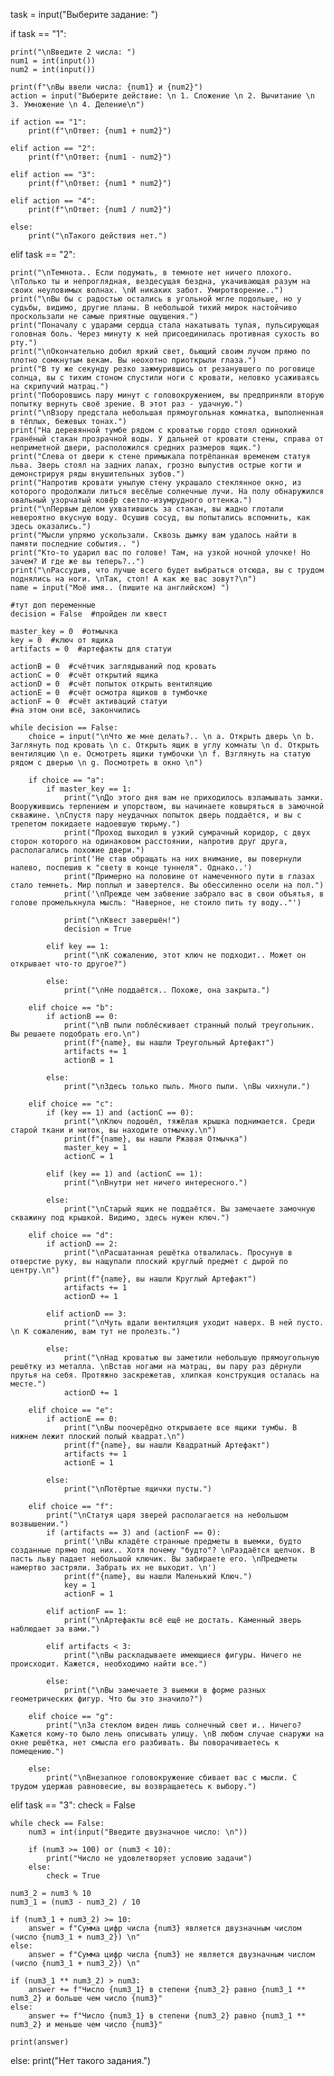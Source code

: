 task = input("Выберите задание: ")

if task == "1":

    print("\nВведите 2 числа: ")
    num1 = int(input())
    num2 = int(input())
    
    print(f"\nВы ввели числа: {num1} и {num2}")
    action = input("Выберите действие: \n 1. Сложение \n 2. Вычитание \n 3. Умножение \n 4. Деление\n")
    
    if action == "1":
        print(f"\nОтвет: {num1 + num2}")
        
    elif action == "2":
        print(f"\nОтвет: {num1 - num2}")
        
    elif action == "3":
        print(f"\nОтвет: {num1 * num2}")
        
    elif action == "4":
        print(f"\nОтвет: {num1 / num2}")
        
    else:
        print("\nТакого действия нет.")

elif task == "2":

    print("\nТемнота.. Если подумать, в темноте нет ничего плохого. \nТолько ты и непроглядная, вездесущая бездна, укачивающая разум на своих неуловимых волнах. \nИ никаких забот. Умиротворение..")
    print("\nВы бы с радостью остались в угольной мгле подольше, но у судьбы, видимо, другие планы. В небольшой тихий мирок настойчиво проскользали не самые приятные ощущения.")
    print("Поначалу с ударами сердца стала накатывать тупая, пульсирующая головная боль. Через минуту к ней присоединилась противная сухость во рту.")
    print("\nОкончательно добил яркий свет, бьющий своим лучом прямо по плотно сомкнутым векам. Вы неохотно приоткрыли глаза.")
    print("В ту же секунду резко зажмурившись от резанувшего по роговице солнца, вы с тихим стоном спустили ноги с кровати, неловко усаживаясь на скрипучий матрац.")
    print("Поборовшись пару минут с головокружением, вы предприняли вторую попытку вернуть своё зрение. В этот раз - удачную.")
    print("\nВзору предстала небольшая прямоугольная комнатка, выполненная в тёплых, бежевых тонах.")
    print("На деревянной тумбе рядом с кроватью гордо стоял одинокий гранёный стакан прозрачной воды. У дальней от кровати стены, справа от неприметной двери, расположился средних размеров ящик.")
    print("Слева от двери к стене примыкала потрёпанная временем статуя льва. Зверь стоял на задних лапах, грозно выпустив острые когти и демонстрируя ряды внушительных зубов.")
    print("Напротив кровати унылую стену украшало стеклянное окно, из которого продолжали литься весёлые солнечные лучи. На полу обнаружился овальный узорчатый ковёр светло-изумрудного оттенка.")
    print("\nПервым делом ухватившись за стакан, вы жадно глотали невероятно вкусную воду. Осушив сосуд, вы попытались вспомнить, как здесь оказались.")
    print("Мысли упрямо ускользали. Сквозь дымку вам удалось найти в памяти последние события.. ")
    print("Кто-то ударил вас по голове! Там, на узкой ночной улочке! Но зачем? И где же вы теперь?..")
    print("\nРассудив, что лучше всего будет выбраться отсюда, вы с трудом поднялись на ноги. \nТак, стоп! А как же вас зовут?\n")
    name = input("Моё имя.. (пишите на английском) ")
    
    #тут доп переменные
    decision = False  #пройден ли квест
    
    master_key = 0  #отмычка
    key = 0  #ключ от ящика
    artifacts = 0  #артефакты для статуи
    
    actionB = 0  #счётчик заглядываний под кровать
    actionC = 0  #счёт открытий ящика
    actionD = 0  #счёт попыток открыть вентиляцию
    actionE = 0  #счёт осмотра ящиков в тумбочке
    actionF = 0  #счёт активаций статуи
    #на этом они всё, закончились
    
    while decision == False:
        choice = input("\nЧто же мне делать?.. \n a. Открыть дверь \n b. Заглянуть под кровать \n c. Открыть ящик в углу комнаты \n d. Открыть вентиляцию \n e. Осмотреть ящики тумбочки \n f. Взглянуть на статую рядом с дверью \n g. Посмотреть в окно \n")
        
        if choice == "a":
            if master_key == 1:
                print("\nДо этого дня вам не приходилось взламывать замки. Вооружившись терпением и упорством, вы начинаете ковыряться в замочной скважине. \nСпустя пару неудачных попыток дверь поддаётся, и вы с трепетом покидаете надоевшую тюрьму.")
                print("Проход выходил в узкий сумрачный коридор, с двух сторон которого на одинаковом расстоянии, напротив друг друга, располагались похожие двери.")
                print('Не став обращать на них внимание, вы повернули налево, поспешив к "свету в конце туннеля". Однако..')
                print("Примерно на половине от намеченного пути в глазах стало темнеть. Мир поплыл и завертелся. Вы обессиленно осели на пол.")
                print('\nПрежде чем забвение забрало вас в свои объятья, в голове промелькнула мысль: "Наверное, не стоило пить ту воду.."')
                
                print("\nКвест завершён!")
                decision = True
            
            elif key == 1:
                print("\nК сожалению, этот ключ не подходит.. Может он открывает что-то другое?")
            
            else:
                print("\nНе поддаётся.. Похоже, она закрыта.")
        
        elif choice == "b":
            if actionB == 0:
                print("\nВ пыли поблёскивает странный полый треугольник. Вы решаете подобрать его.\n")
                print(f"{name}, вы нашли Треугольный Артефакт")
                artifacts += 1
                actionB = 1
            
            else:
                print("\nЗдесь только пыль. Много пыли. \nВы чихнули.")
        
        elif choice == "c":
            if (key == 1) and (actionC == 0):
                print("\nКлюч подошёл, тяжёлая крышка поднимается. Среди старой ткани и ниток, вы находите отмычку.\n")
                print(f"{name}, вы нашли Ржавая Отмычка")
                master_key = 1
                actionC = 1
            
            elif (key == 1) and (actionC == 1):
                print("\nВнутри нет ничего интересного.")
            
            else:
                print("\nСтарый ящик не поддаётся. Вы замечаете замочную скважину под крышкой. Видимо, здесь нужен ключ.")
        
        elif choice == "d":
            if actionD == 2:
                print("\nРасшатанная решётка отвалилась. Просунув в отверстие руку, вы нащупали плоский круглый предмет с дырой по центру.\n")
                print(f"{name}, вы нашли Круглый Артефакт")
                artifacts += 1
                actionD += 1
            
            elif actionD == 3:
                print("\nЧуть вдали вентиляция уходит наверх. В ней пусто. \n К сожалению, вам тут не пролезть.")
            
            else:
                print("\nНад кроватью вы заметили небольшую прямоугольную решётку из металла. \nВстав ногами на матрац, вы пару раз дёрнули прутья на себя. Протяжно заскрежетав, хлипкая конструкция осталась на месте.")
                actionD += 1
        
        elif choice == "e":
            if actionE == 0:
                print("\nВы поочерёдно открываете все ящики тумбы. В нижнем лежит плоский полый квадрат.\n")
                print(f"{name}, вы нашли Квадратный Артефакт")
                artifacts += 1 
                actionE = 1 
            
            else:
                print("\nПотёртые ящички пусты.")
        
        elif choice == "f":
            print("\nСтатуя царя зверей располагается на небольшом возвышении.")
            if (artifacts == 3) and (actionF == 0):
                print('\nВы кладёте странные предметы в выемки, будто созданные прямо под них.. Хотя почему "будто"? \nРаздаётся щелчок. В пасть льву падает небольшой ключик. Вы забираете его. \nПредметы намертво застряли. Забрать их не выходит. \n')
                print(f"{name}, вы нашли Маленький Ключ.")
                key = 1
                actionF = 1
            
            elif actionF == 1:
                print("\nАртефакты всё ещё не достать. Каменный зверь наблюдает за вами.")
            
            elif artifacts < 3:
                print("\nВы раскладываете имеющиеся фигуры. Ничего не происходит. Кажется, необходимо найти все.")
            
            else:
                print("\nВы замечаете 3 выемки в форме разных геометрических фигур. Что бы это значило?")
        
        elif choice == "g":
            print("\nЗа стеклом виден лишь солнечный свет и.. Ничего? Кажется кому-то было лень описывать улицу. \nВ любом случае снаружи на окне решётка, нет смысла его разбивать. Вы поворачиваетесь к помещению.")
        
        else:
            print("\nВнезапное головокружение сбивает вас с мысли. С трудом удержав равновесие, вы возвращаетесь к выбору.")

elif task == "3":
    check = False
    
    while check == False:
        num3 = int(input("Введите двузначное число: \n"))
        
        if (num3 >= 100) or (num3 < 10):
            print("Число не удовлетворяет условию задачи")
        else:
            check = True
    
    num3_2 = num3 % 10
    num3_1 = (num3 - num3_2) / 10
    
    if (num3_1 + num3_2) >= 10:
        answer = f"Сумма цифр числа {num3} является двузначным числом (число {num3_1 + num3_2}) \n"
    else:
        answer = f"Сумма цифр числа {num3} не является двузначным числом (число {num3_1 + num3_2}) \n"
    
    if (num3_1 ** num3_2) > num3:
        answer += f"Число {num3_1} в степени {num3_2} равно {num3_1 ** num3_2} и больше чем число {num3}"
    else:
        answer += f"Число {num3_1} в степени {num3_2} равно {num3_1 ** num3_2} и меньше чем число {num3}"
    
    print(answer)

else:
    print("Нет такого задания.")
